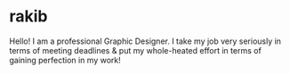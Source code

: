 # rakib
Hello! I am a professional Graphic Designer. I take my job very seriously in terms of meeting deadlines &amp; put my whole-heated effort in terms of gaining perfection in my work!
